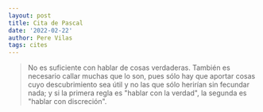 ```yaml
---
layout: post
title: Cita de Pascal
date: '2022-02-22'
author: Pere Vilas
tags: cites
---
```


> No es suficiente con hablar de cosas verdaderas. También es necesario callar muchas que lo son, pues sólo hay que aportar cosas cuyo descubrimiento sea útil y no las que sólo herirían sin fecundar nada; y si la primera regla es "hablar con la verdad", la segunda es "hablar con discreción".

